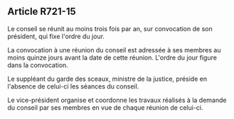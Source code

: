 Article R721-15
----
Le conseil se réunit au moins trois fois par an, sur convocation de son
président, qui fixe l'ordre du jour.

La convocation à une réunion du conseil est adressée à ses membres au moins
quinze jours avant la date de cette réunion. L'ordre du jour figure dans la
convocation.

Le suppléant du garde des sceaux, ministre de la justice, préside en l'absence
de celui-ci les séances du conseil.

Le vice-président organise et coordonne les travaux réalisés à la demande du
conseil par ses membres en vue de chaque réunion de celui-ci.
